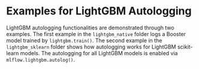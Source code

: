 
# Examples for LightGBM Autologging

LightGBM autologging functionalities are demonstrated through two examples. The first example in the `lightgbm_native` folder logs a Booster model trained by `lightgbm.train()`. The second example in the `lightgbm_sklearn` folder shows how autologging works for LightGBM scikit-learn models. The autologging for all LightGBM models is enabled via `mlflow.lightgbm.autolog()`.
